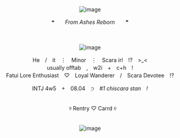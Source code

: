 <div align="center">

![image](https://github.com/user-attachments/assets/62e05457-4041-4fc6-a9b2-63a7ed0f7109)

❝　　*From Ashes Reborn*　　❞

<div align="center">　

<div align="center">

![image](https://github.com/user-attachments/assets/eb1ed844-5d83-43a6-aac7-451c1a51c819)


<div align="center"> He　/　it　⋮　Minor　⋮　Scara irl　!?　>_<
<div align="center"> usually offtab　,　w2i　+　c+h　!
<div align="center"> Fatui Lore Enthusiast　♡　Loyal Wanderer　/　Scara Devotee　!?

  INTJ 4w5　+　08.04　੭　*#1 chiscara stan　!*
<div align="center">　
<div align="center">　୨ Rentry ♡ Carrd ୧
<div align="center">　



<div align="center">

![image](https://github.com/user-attachments/assets/c95570ac-c45d-44ac-b7ed-a2adb67c71e5)
